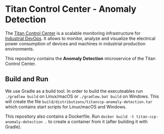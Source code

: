 # Titan Control Center - Anomaly Detection

The [Titan Control Center](https://ieeexplore.ieee.org/abstract/document/8822045)
is a scalable monitoring infrastructure for [Industrial DevOps](https://industrial-devops.org/).
It allows to monitor, analyze and visualize the electrical power consumption of
devices and machines in industrial production environments.

This repository contains the **Anomaly Detection** microservice of the Titan Control Center.

## Build and Run

We use Gradle as a build tool. In order to build the executeables run 
`./gradlew build` on Linux/macOS or `./gradlew.bat build` on Windows. This will
create the file `build/distributions/titanccp-anomaly-detection.tar` which contains
start scripts for Linux/macOS and Windows.

This repository also contains a Dockerfile. Run
`docker build -t titan-ccp-anomaly-detection .` to create a container from it (after
building it with Gradle).
